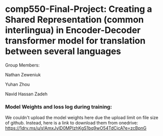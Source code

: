# comp550-Final-Project: Creating a Shared Representation (common interlingua) in Encoder-Decoder transformer model for translation between several languages
Group Members: 

Nathan Zeweniuk

Yuhan Zhou

Navid Hassan Zadeh

### Model Weights and loss log during training:
We couldn't upload the model weights here due the upload limit on file size of github. Instead, here is a link to download them from onedrive: https://1drv.ms/u/s!AmxJyID0MPIzhKgS1bq9wO54TdCjcA?e=zcBpnG

